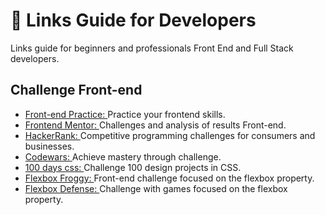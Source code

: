 # 📁 Links Guide for Developers

Links guide for beginners and professionals Front End and Full Stack developers.

## Challenge Front-end

- [ Front-end Practice: ](https://www.frontendpractice.com/) Practice your frontend skills.
- [ Frontend Mentor: ](https://www.frontendmentor.io/) Challenges and analysis of results Front-end.
- [ HackerRank: ](https://www.hackerrank.com/) Competitive programming challenges for consumers and businesses.
- [ Codewars: ](https://www.codewars.com/) Achieve mastery through challenge.
- [ 100 days css: ](https://www.100dayscss.com/) Challenge 100 design projects in CSS.
- [ Flexbox Froggy: ](https://www.flexboxfroggy.com/) Front-end challenge focused on the flexbox property.
- [ Flexbox Defense: ](http://www.flexboxdefense.com/) Challenge with games focused on the flexbox property.
